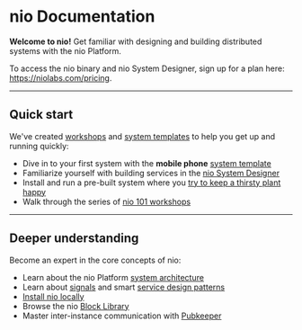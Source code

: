 # nio Documentation

**Welcome to nio!** Get familiar with designing and building distributed systems with the nio Platform.

To access the nio binary and nio System Designer, sign up for a plan here: <https://niolabs.com/pricing>.

---

## Quick start

We've created [workshops](http://workshops.n.io) and [system templates](http://workshops.n.io/system-templates) to help you get up and running quickly:

* Dive in to your first system with the **mobile phone** [system template](https://workshops.n.io/system-templates/)
* Familiarize yourself with building services in the [nio System Designer](https://workshops.n.io/system-designer/)
* Install and run a pre-built system where you [try to keep a thirsty plant happy](http://workshops.n.io/distributed-demonstration/)
* Walk through the series of [nio 101 workshops](https://workshops.n.io/nio-101/)

---

## Deeper understanding

Become an expert in the core concepts of nio:

* Learn about the nio Platform [system architecture](/architecture/)
* Learn about [signals](/signals/README.md) and smart [service design patterns](/service-design-patterns/)
* [Install nio locally](/installation/README.md)
* Browse the nio [Block Library](https://blocks.n.io)
* Master inter-instance communication with [Pubkeeper](https://docs.pubkeeper.com)
